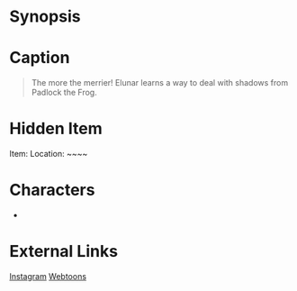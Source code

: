 # Synopsis


# Caption
> The more the merrier! Elunar learns a way to deal with shadows from Padlock the Frog.

# Hidden Item
Item: 
Location: ~~~~

# Characters
* 

# External Links
[Instagram]()
[Webtoons](https://www.webtoons.com/en/challenge/twistwood-tales/83-elunar-and-padlock/viewer?title_no=344740&episode_no=89)